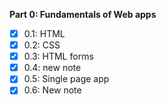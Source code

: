 **Part 0: Fundamentals of Web apps**

- [x] 0.1: HTML
- [x] 0.2: CSS
- [x] 0.3: HTML forms
- [x] 0.4: new note
- [x] 0.5: Single page app
- [x] 0.6: New note
